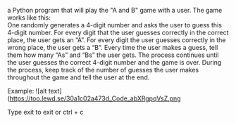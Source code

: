a Python program that will play the "A and B" game with a user. The game works like this:  
One randomly generates a 4-digit number and asks the user to guess this 4-digit number. For every digit that the user guesses correctly in the correct place, the user gets an “A”.  For every digit the user guesses correctly in the wrong place, the user gets a “B”. Every time the user makes a guess, tell them how many “As” and “Bs” the user gets. The process continues until the user guesses the correct 4-digit number and the game is over. During the process, keep track of the number of guesses the user makes throughout the game and tell the user at the end.  

Example:
![alt text](https://too.lewd.se/30a1c02a473d_Code_abXRgpqVsZ.png

Type exit to exit or ctrl + c 
